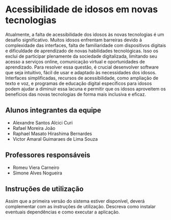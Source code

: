 # Acessibilidade de idosos em novas tecnologias

Atualmente, a falta de acessibilidade dos idosos às novas tecnologias é um desafio significativo. Muitos idosos enfrentam barreiras devido à complexidade das interfaces, falta de familiaridade com dispositivos digitais e dificuldade de aprendizado de novas habilidades tecnológicas. Isso os exclui de participar plenamente da sociedade digitalizada, limitando seu acesso a serviços online, comunicação virtual e oportunidades de aprendizado. Para resolver essa questão, é crucial desenvolver software que seja intuitivo, fácil de usar e adaptado às necessidades dos idosos. Interfaces simplificadas, recursos de acessibilidade, como ampliação de texto e voz, e programas de educação digital específicos para idosos podem ajudar a diminuir essa lacuna e permitir que os idosos aproveitem os benefícios das novas tecnologias de forma mais inclusiva e eficaz.

## Alunos integrantes da equipe

* Alexandre Santos Alcici Curi
* Rafael Moreira João
* Raphael Masato Hirashima Bernardes
* Victor Amaral Guimaraes de Lima Souza

## Professores responsáveis

* Romeu Viera Carneiro 
* Simone Alves Nogueira

## Instruções de utilização

Assim que a primeira versão do sistema estiver disponível, deverá complementar com as instruções de utilização. Descreva como instalar eventuais dependências e como executar a aplicação.
